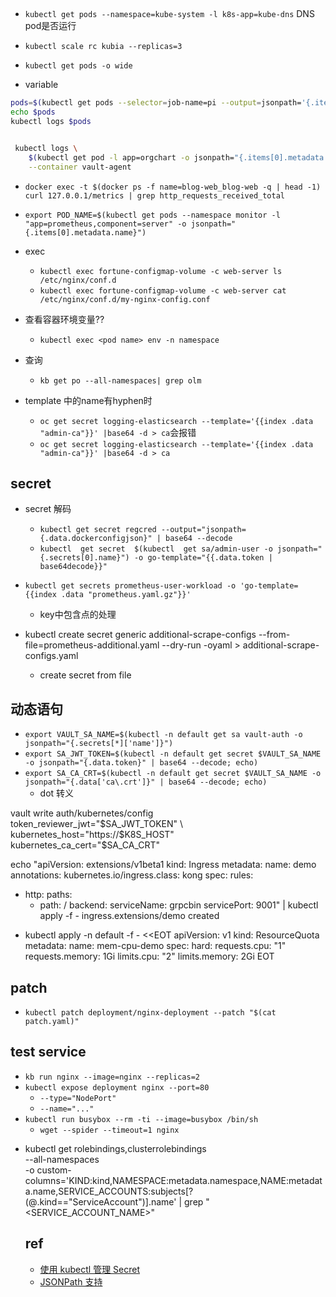 


## 
+ `kubectl get pods --namespace=kube-system -l k8s-app=kube-dns` DNS pod是否运行
+ `kubectl scale rc kubia --replicas=3`
+ `kubectl get pods -o wide`

+ variable
```sh
pods=$(kubectl get pods --selector=job-name=pi --output=jsonpath='{.items[*].metadata.name}')
echo $pods
kubectl logs $pods


 kubectl logs \
    $(kubectl get pod -l app=orgchart -o jsonpath="{.items[0].metadata.name}") \
    --container vault-agent
```

+ `docker exec -t $(docker ps -f name=blog-web_blog-web -q | head -1) curl 127.0.0.1/metrics | grep http_requests_received_total`
+ `export POD_NAME=$(kubectl get pods --namespace monitor -l "app=prometheus,component=server" -o jsonpath="{.items[0].metadata.name}")`

+ exec
    + `kubectl exec fortune-configmap-volume -c web-server ls /etc/nginx/conf.d`
    + `kubectl exec fortune-configmap-volume -c web-server cat /etc/nginx/conf.d/my-nginx-config.conf`




+ 查看容器环境变量??
    - `kubectl exec <pod name> env -n namespace`

+ 查询
    - `kb get po --all-namespaces| grep olm`

+ template 中的name有hyphen时
    - `oc get secret logging-elasticsearch --template='{{index .data "admin-ca"}}' |base64 -d > ca`会报错
    - `oc get secret logging-elasticsearch --template='{{index .data "admin-ca"}}' |base64 -d > ca`
## secret 

+ secret 解码
    - `kubectl get secret regcred --output="jsonpath={.data.dockerconfigjson}" | base64 --decode`
    - `kubectl  get secret  $(kubectl  get sa/admin-user -o jsonpath="{.secrets[0].name}") -o go-template="{{.data.token | base64decode}}"`

+ `kubectl get secrets prometheus-user-workload -o 'go-template={{index .data "prometheus.yaml.gz"}}'`
  + key中包含点的处理

+ kubectl create secret generic additional-scrape-configs --from-file=prometheus-additional.yaml --dry-run -oyaml > additional-scrape-configs.yaml
  + create secret from file
  
## 动态语句
<!-- 变量赋值,jsonpath -->
+ `export VAULT_SA_NAME=$(kubectl -n default get sa vault-auth -o jsonpath="{.secrets[*]['name']}")`
+ `export SA_JWT_TOKEN=$(kubectl -n default get secret $VAULT_SA_NAME -o jsonpath="{.data.token}" | base64 --decode; echo)`
+ `export SA_CA_CRT=$(kubectl -n default get secret $VAULT_SA_NAME -o jsonpath="{.data['ca\.crt']}" | base64 --decode; echo)`
  + dot 转义

vault write auth/kubernetes/config \
    token_reviewer_jwt="$SA_JWT_TOKEN" \
    kubernetes_host="https://$K8S_HOST" \
    kubernetes_ca_cert="$SA_CA_CRT"

echo "apiVersion: extensions/v1beta1
kind: Ingress
metadata:
  name: demo
  annotations:
    kubernetes.io/ingress.class: kong
spec:
  rules:
  - http:
      paths:
      - path: /
        backend:
          serviceName: grpcbin
          servicePort: 9001" | kubectl apply -f -
ingress.extensions/demo created


+ kubectl apply -n default -f - <<EOT
apiVersion: v1
kind: ResourceQuota
metadata:
  name: mem-cpu-demo
spec:
  hard:
    requests.cpu: "1"
    requests.memory: 1Gi
    limits.cpu: "2"
    limits.memory: 2Gi
EOT


## patch

+ `kubectl patch deployment/nginx-deployment --patch "$(cat patch.yaml)"`


## test service
+ `kb run nginx --image=nginx --replicas=2`
+ `kubectl expose deployment nginx --port=80`
    + `--type="NodePort"`
    + `--name="..."`
+ `kubectl run busybox --rm -ti --image=busybox /bin/sh`
    + `wget --spider --timeout=1 nginx`


<!-- search role binding -->
+ kubectl get rolebindings,clusterrolebindings \
  --all-namespaces  \
  -o custom-columns='KIND:kind,NAMESPACE:metadata.namespace,NAME:metadata.name,SERVICE_ACCOUNTS:subjects[?(@.kind=="ServiceAccount")].name' | grep "<SERVICE_ACCOUNT_NAME>"


  ## ref

  + [使用 kubectl 管理 Secret](https://kubernetes.io/zh/docs/tasks/configmap-secret/managing-secret-using-kubectl/)
  + [JSONPath 支持](https://kubernetes.io/zh/docs/reference/kubectl/jsonpath/)